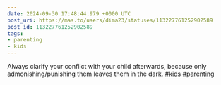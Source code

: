 ```yaml
---
date: 2024-09-30 17:48:44.979 +0000 UTC
post_uri: https://mas.to/users/dima23/statuses/113227761252902589
post_id: 113227761252902589
tags:
- parenting
- kids
---
```

Always clarify your conflict with your child afterwards, because only admonishing/punishing them leaves them in the dark. [#kids](https://mas.to/tags/kids) [#parenting](https://mas.to/tags/parenting)


